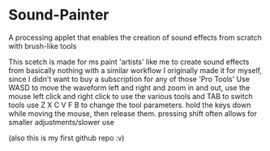 # Sound-Painter
A processing applet that enables the creation of sound effects from scratch with brush-like tools

This scetch is made for ms paint 'artists' like me to create sound effects from basically nothing with a similar workflow
I originally made it for myself, since I didn't want to buy a subscription for any of those 'Pro Tools'
Use WASD to move the waveform left and right and zoom in and out,
use the mouse left click and right click to use the various tools and TAB to switch tools 
use  Z X C V F B to change the tool parameters. hold the keys down while moving the mouse, then release them. pressing shift often
allows for smaller adjustments/slower use

(also this is my first github repo :v)
